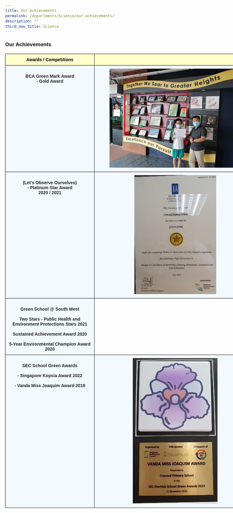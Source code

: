 ```yaml
---
title: Our Achievements
permalink: /departments/Science/our-achievements/
description: ""
third_nav_title: Science
---
```

<h3><b>Our Achievements<br></b></h3)
<body>
<br>	
</body>

<style type="text/css">
.tg  {border-collapse:collapse;border-spacing:0;margin:0px auto;}
.tg td{border-color:black;border-style:solid;border-width:1px;font-family:Arial, sans-serif;font-size:14px;
  overflow:hidden;padding:10px 5px;word-break:normal;}
.tg th{border-color:black;border-style:solid;border-width:1px;font-family:Arial, sans-serif;font-size:14px;
  font-weight:normal;overflow:hidden;padding:10px 5px;word-break:normal;}
.tg .tg-da8v{background-color:#F2F9FF;color:#222;text-align:center;vertical-align:top}
.tg .tg-r129{background-color:#F2F9FF;color:#222;text-align:center;vertical-align:middle}
.tg .tg-d0eu{background-color:#F2F9FF;color:#222;text-align:center;vertical-align:top}
.tg .tg-a5i5{background-color:#FFFFCC;color:#000;font-weight:bold;text-align:center;vertical-align:top}
.tg .tg-i38w{background-color:#F2F9FF;color:#222;font-weight:bold;text-align:center;vertical-align:top}
</style>

<table class="tg" style="undefined;table-layout: fixed; width: 807px">
<colgroup>
<col style="width: 286px">
<col style="width: 521px">
</colgroup>
<tbody>
  <tr>
    <td class="tg-a5i5">Awards / Competitions</td>
    <td class="tg-a5i5"></td>
  </tr>
  <tr>
		<td class="tg-d0eu"><br><b>BCA Green Mark Award</b><br>- Gold Award<br> </td>
    <td class="tg-da8v"><img src="/images/cce1.png"></td>
  </tr>
  <tr>
    <td class="tg-d0eu"><br><b>(Let’s Observe Ourselves)</b><br>- Platinum Star Award<br> 2020 / 2021</td>
    <td class="tg-da8v"><img src="/images/cce2.jpeg"></td>
  </tr>
	<tr>
    <td class="tg-d0eu"><br><b>Green School @ South West</b><br><br>Two Stars - Public Health and Environment Protections Stars 2021<br><br>Sustained Achievement Award 2020<br><br>5-Year Environmental Champion Award 2020 </td>
  </tr>
  <tr>
		<td class="tg-d0eu"><br><b>SEC School Green Awards</b><br><br> - Singapore Kopsia Award 2022<br><br>- Vanda Miss Joaquim Award 2019</td>
    <td class="tg-da8v"><img src="/images/cce3.jpeg"></td>
  </tr>
</tbody>
</table>
